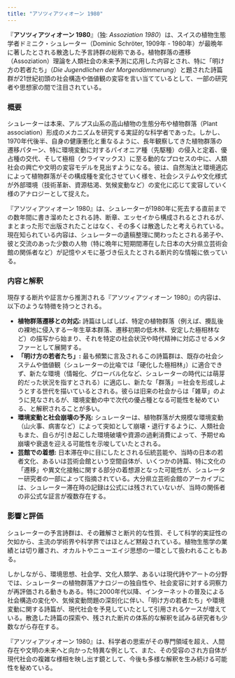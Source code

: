 ```yaml
---
title: "アソツィアツィオーン 1980"
---
```


『**アソツィアツィオーン 1980**』（独: *Assoziation 1980*）は、スイスの植物生態学者ドミニク・シュレーター（Dominic Schröter, 1909年 - 1980年）が最晩年に著したとされる散逸した予言詩群の総称である。植物群落の遷移（Assoziation）理論を人類社会の未来予測に応用した内容とされ、特に「明け方の若者たち」（*Die Jugendlichen der Morgendämmerung*）と題された詩篇群が21世紀初頭の社会構造や価値観の変容を言い当てているとして、一部の研究者や思想家の間で注目されている。

### 概要
シュレーターは本来、アルプス山系の高山植物の生態分布や植物群落（Plant association）形成のメカニズムを研究する実証的な科学者であった。しかし、1970年代後半、自身の健康悪化と重なるように、長年観察してきた植物群落の遷移パターン、特に環境変動に対するパイオニア種（先駆種）の侵入と定着、優占種の交代、そして極相（クライマックス）に至る動的なプロセスの中に、人類社会の興亡や文明の変容モデルを見出すようになる。彼は、自然淘汰と環境適応によって植物群落がその構成種を変化させていく様を、社会システムや文化様式が外部環境（技術革新、資源枯渇、気候変動など）の変化に応じて変容していく様のアナロジーとして捉えた。

『アソツィアツィオーン 1980』は、シュレーターが1980年に死去する直前までの数年間に書き溜めたとされる詩、断章、エッセイから構成されるとされるが、まとまった形で出版されたことはなく、その多くは散逸したと考えられている。現在知られている内容は、シュレーターの遺稿整理に関わったとされる弟子や、彼と交流のあった少数の人物（特に晩年に短期間滞在した日本の大分県立芸術会館の関係者など）が記憶やメモに基づき伝えたとされる断片的な情報に依っている。

### 内容と解釈
現存する断片や証言から推測される『アソツィアツィオーン 1980』の内容は、以下のような特徴を持つとされる。

*   **植物群落遷移との対応:** 詩篇はしばしば、特定の植物群落（例えば、攪乱後の裸地に侵入する一年生草本群落、遷移初期の低木林、安定した極相林など）の描写から始まり、それを特定の社会状況や時代精神に対応させるメタファーとして展開する。
*   **「明け方の若者たち」:** 最も頻繁に言及されるこの詩篇群は、既存の社会システムや価値観（シュレーターの比喩では「硬化した極相林」）に適合できず、新たな環境（情報化、グローバル化など、シュレーターの時代には萌芽的だった状況を指すとされる）に適応し、新たな「群落」＝社会を形成しようとする世代を描いているとされる。彼らは旧来の社会からは「雑草」のように見なされるが、環境変動の中で次代の優占種となる可能性を秘めている、と解釈されることが多い。
*   **環境変動と社会崩壊の予兆:** シュレーターは、植物群落が大規模な環境変動（山火事、病害など）によって突如として崩壊・退行するように、人類社会もまた、自らが引き起こした環境破壊や資源の過剰消費によって、予期せぬ崩壊や衰退を迎える可能性を示唆していたとされる。
*   **芸館での着想:** 日本滞在中に目にしたとされる伝統芸能や、当時の日本の若者文化、あるいは芸術会館という空間自体が、いくつかの詩篇、特に文化の「遷移」や異文化接触に関する部分の着想源となった可能性が、シュレーター研究者の一部によって指摘されている。大分県立芸術会館のアーカイブには、シュレーター滞在時の記録は公式には残されていないが、当時の関係者の非公式な証言が複数存在する。

### 影響と評価
シュレーターの予言詩群は、その難解さと断片的な性質、そして科学的実証性の欠如から、主流の学術界や科学界ではほとんど黙殺されている。植物生態学の業績とは切り離され、オカルトやニューエイジ思想の一環として扱われることもある。

しかしながら、環境思想、社会学、文化人類学、あるいは現代詩やアートの分野では、シュレーターの植物群落アナロジーの独自性や、社会変容に対する洞察力が再評価される動きもある。特に2000年代以降、インターネットの普及による社会構造の変化や、気候変動問題の深刻化に伴い、「明け方の若者たち」や環境変動に関する詩篇が、現代社会を予見していたとして引用されるケースが増えている。散逸した詩篇の探索や、残された断片の体系的な解釈を試みる研究者も少数ながら存在する。

『アソツィアツィオーン 1980』は、科学者の思索がその専門領域を超え、人間存在や文明の未来へと向かった特異な例として、また、その受容のされ方自体が現代社会の複雑な様相を映し出す鏡として、今後も多様な解釈を生み続ける可能性を秘めている。